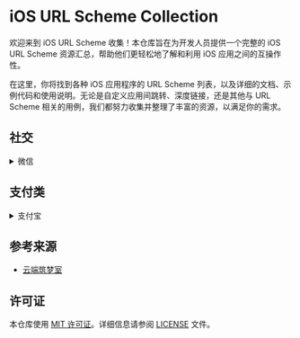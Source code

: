 # iOS URL Scheme Collection   

欢迎来到 iOS URL Scheme 收集！本仓库旨在为开发人员提供一个完整的 iOS URL Scheme 资源汇总，帮助他们更轻松地了解和利用 iOS 应用之间的互操作性。

在这里，你将找到各种 iOS 应用程序的 URL Scheme 列表，以及详细的文档、示例代码和使用说明。无论是自定义应用间跳转、深度链接，还是其他与 URL Scheme 相关的用例，我们都努力收集并整理了丰富的资源，以满足你的需求。

## 社交
<details> 
  <summary>微信</summary> 
  
  **[App Store下载](https://apps.apple.com/cn/app/%E5%BE%AE%E4%BF%A1/id414478124)** 

  
  **[打开微信](https://nf404301.github.io/URL-Scheme-redirect/redirect.html?scheme=wechat)**

      weixin:// 

  **[微信扫一扫](https://nf404301.github.io/URL-Scheme-redirect/redirect.html?scheme=scan)**  

      weixin://scanqrcode


</details>





## 支付类
<details>
  <summary>支付宝</summary> 
  
  ##### 支付宝

      alipays://

  ##### 支付宝收款功能

      alipays://platformapi/startapp?appId=20000123

  ##### 支付宝扫一扫功能

      alipays://platformapi/startapp?saId=10000007

  ##### 支付宝手机充值功能

      alipay://platformapi/startapp?saId=10000003

</details>


## 参考来源
* [云端筑梦室](https://www.ydzms.com/archives/58/)

## 许可证

本仓库使用 [MIT 许可证](LICENSE)。详细信息请参阅 [LICENSE](LICENSE) 文件。

